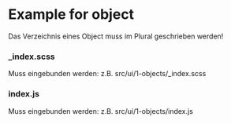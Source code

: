 # Example for object
Das Verzeichnis eines Object muss im Plural geschrieben werden!

### _index.scss
Muss eingebunden werden: z.B. src/ui/1-objects/_index.scss

### index.js
Muss eingebunden werden: z.B. src/ui/1-objects/index.js
